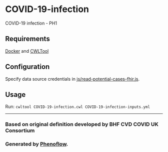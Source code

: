 # COVID-19-infection

COVID-19 infection - PH1

## Requirements

[Docker](https://docs.docker.com/install/) and [CWLTool](https://github.com/common-workflow-language/cwltool#install)

## Configuration

Specify data source credentials in [js/read-potential-cases-fhir.js](js/read-potential-cases-fhir.js).

## Usage

Run: `cwltool COVID-19-infection.cwl COVID-19-infection-inputs.yml`

***

### Based on original definition developed by BHF CVD COVID UK Consortium
### Generated by [Phenoflow](https://kclhi.org/phenoflow).
